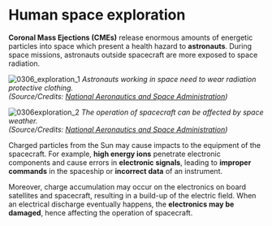 # Human space exploration

**Coronal Mass Ejections (CMEs)** release enormous amounts of energetic particles into space which present a health hazard to **astronauts**.  During space missions, astronauts outside spacecraft are more exposed to space radiation. 

![0306_exploration_1](./static/0306_exploration_1.jpg)
*Astronauts working in space need to wear radiation protective clothing.  
(Source/Credits: [National Aeronautics and Space Administration](http://www.nasa.gov/home/index.html))*

![0306exploration_2](./static/0306exploration_2.jpg)
*The operation of spacecraft can be affected by space weather.  
(Source/Credits: [National Aeronautics and Space Administration](http://www.nasa.gov/home/index.html))*

Charged particles from the Sun may cause impacts to the equipment of the spacecraft. For example, **high energy ions** penetrate electronic components and cause errors in **electronic signals**, leading to **improper commands** in the spaceship or **incorrect data** of an instrument.

Moreover, charge accumulation may occur on the electronics on board satellites and spacecraft, resulting in a build-up of the electric field. When an electrical discharge eventually happens, the **electronics may be damaged**, hence affecting the operation of spacecraft.
